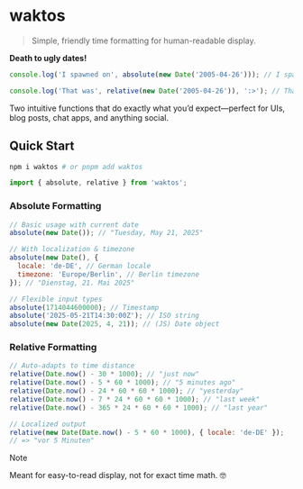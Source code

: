 # waktos

> Simple, friendly time formatting for human-readable display.

**Death to ugly dates!**

```js
console.log('I spawned on', absolute(new Date('2005-04-26'))); // I spawned on Tuesday, April 26, 2005

console.log('That was', relative(new Date('2005-04-26')), ':>'); // That was 20 years ago :>
```

Two intuitive functions that do exactly what you’d expect—perfect for UIs, blog posts, chat apps, and anything social.

## Quick Start

```bash
npm i waktos # or pnpm add waktos
```

```js
import { absolute, relative } from 'waktos';
```

### Absolute Formatting

```js
// Basic usage with current date
absolute(new Date()); // "Tuesday, May 21, 2025"

// With localization & timezone
absolute(new Date(), {
  locale: 'de-DE', // German locale
  timezone: 'Europe/Berlin', // Berlin timezone
}); // "Dienstag, 21. Mai 2025"

// Flexible input types
absolute(1714044600000); // Timestamp
absolute('2025-05-21T14:30:00Z'); // ISO string
absolute(new Date(2025, 4, 21)); // (JS) Date object
```

### Relative Formatting

```js
// Auto-adapts to time distance
relative(Date.now() - 30 * 1000); // "just now"
relative(Date.now() - 5 * 60 * 1000); // "5 minutes ago"
relative(Date.now() - 24 * 60 * 60 * 1000); // "yesterday"
relative(Date.now() - 7 * 24 * 60 * 60 * 1000); // "last week"
relative(Date.now() - 365 * 24 * 60 * 60 * 1000); // "last year"

// Localized output
relative(new Date(Date.now() - 5 * 60 * 1000), { locale: 'de-DE' });
// => "vor 5 Minuten"
```

> [!NOTE]
>
> Meant for easy-to-read display, not for exact time math. 🤓
